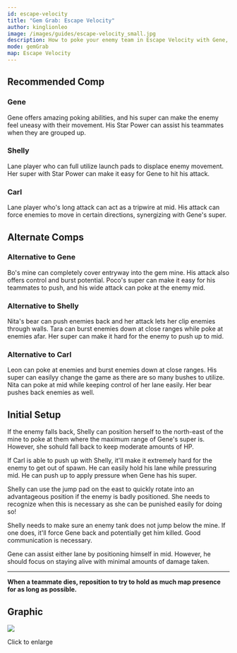 ```yaml
---
id: escape-velocity
title: "Gem Grab: Escape Velocity"
author: kinglionleo
image: /images/guides/escape-velocity_small.jpg
description: How to poke your enemy team in Escape Velocity with Gene, Shelly and Carl.
mode: gemGrab
map: Escape Velocity
---
```


Recommended Comp
---

### Gene

<media-img path="/brawlers/gene/avatar" size="96" clazz="h-16 float-right p-2"></media-img>

Gene offers amazing poking abilities, and his super can make the enemy feel uneasy with their movement. His Star Power can assist his teammates when they are grouped up.

### Shelly

<media-img path="/brawlers/shelly/avatar" size="96" clazz="h-16 float-right p-2"></media-img>

Lane player who can full utilize launch pads to displace enemy movement. Her super with Star Power can make it easy for Gene to hit his attack.

### Carl

<media-img path="/brawlers/carl/avatar" size="96" clazz="h-16 float-right p-2"></media-img>

Lane player who's long attack can act as a tripwire at mid. His attack can force enemies to move in certain directions, synergizing with Gene's super.

Alternate Comps
---

### Alternative to Gene

<media-img path="/brawlers/bo/avatar" size="60" clazz="h-10 float-right p-1"></media-img>

<media-img path="/brawlers/poco/avatar" size="60" clazz="h-10 float-right p-1"></media-img>

Bo's mine can completely cover entryway into the gem mine. His attack also offers control and burst potential.
Poco's super can make it easy for his teammates to push, and his wide attack can poke at the enemy mid.

### Alternative to Shelly

<media-img path="/brawlers/nita/avatar" size="60" clazz="h-10 float-right p-1"></media-img>

<media-img path="/brawlers/tara/avatar" size="60" clazz="h-10 float-right p-1"></media-img>

Nita's bear can push enemies back and her attack lets her clip enemies through walls.
Tara can burst enemies down at close ranges while poke at enemies afar. Her super can make it hard for the enemy to push up to mid.

### Alternative to Carl

<media-img path="/brawlers/leon/avatar" size="60" clazz="h-10 float-right p-1"></media-img>

<media-img path="/brawlers/nita/avatar" size="60" clazz="h-10 float-right p-1"></media-img>

Leon can poke at enemies and burst enemies down at close ranges. His super can easilyy change the game as there are so many bushes to utilize.
Nita can poke at mid while keeping control of her lane easily. Her bear pushes back enemies as well.

Initial Setup
---

If the enemy falls back, Shelly can position herself to the north-east of the mine to poke at them where the maximum range of Gene's super is. However, she sohuld fall back to keep moderate amounts of HP.

If Carl is able to push up with Shelly, it'll make it extremely hard for the enemy to get out of spawn. He can easily hold his lane while pressuring mid. He can push up to apply pressure when Gene has his super.

Shelly can use the jump pad on the east to quickly rotate into an advantageous position if the enemy is badly positioned. She needs to recognize when this is necessary as she can be punished easily for doing so!

Shelly needs to make sure an enemy tank does not jump below the mine. If one does, it'll force Gene back and potentially get him killed. Good communication is necessary.

Gene can assist either lane by positioning himself in mid. However, he should focus on staying alive with minimal amounts of damage taken.

---

**When a teammate dies, reposition to try to hold as much map presence for as long as possible.**

Graphic
---

<img class="lightbox" src="/images/guides/escape-velocity.jpg">

Click to enlarge
